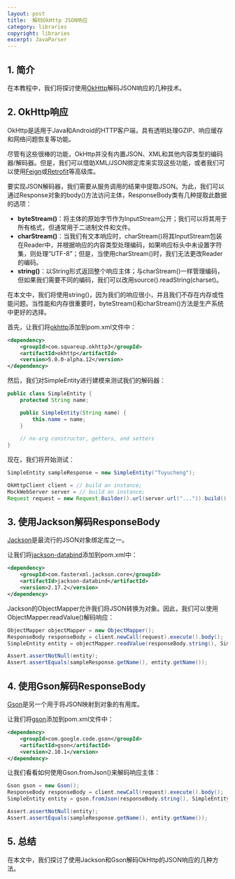 ```yaml
---
layout: post
title:  解码OkHttp JSON响应
category: libraries
copyright: libraries
excerpt: JavaParser
---
```


## 1. 简介

在本教程中，我们将探讨使用[OkHttp](https://www.baeldung.com/guide-to-okhttp)解码JSON响应的几种技术。

## 2. OkHttp响应

OkHttp是适用于Java和Android的HTTP客户端，具有透明处理GZIP、响应缓存和网络问题恢复等功能。

尽管有这些很棒的功能，OkHttp并没有内置JSON、XML和其他内容类型的编码器/解码器。但是，我们可以借助XML/JSON绑定库来实现这些功能，或者我们可以使用[Feign](https://www.baeldung.com/intro-to-feign)或[Retrofit](https://www.baeldung.com/retrofit)等高级库。

要实现JSON解码器，我们需要从服务调用的结果中提取JSON。为此，我们可以通过Response对象的body()方法访问主体，ResponseBody类有几种提取此数据的选项：

- **byteStream()**：将主体的原始字节作为InputStream公开；我们可以将其用于所有格式，但通常用于二进制文件和文件。
- **charStream()**：当我们有文本响应时，charStream()将其InputStream包装在Reader中，并根据响应的内容类型处理编码，如果响应标头中未设置字符集，则处理“UTF-8”；但是，当使用charStream()时，我们无法更改Reader的编码。
- **string()**：以String形式返回整个响应主体；与charStream()一样管理编码，但如果我们需要不同的编码，我们可以改用source().readString(charset)。

在本文中，我们将使用string()，因为我们的响应很小，并且我们不存在内存或性能问题。当性能和内存很重要时，byteStream()和charStream()方法是生产系统中更好的选择。

首先，让我们将[okhttp](https://mvnrepository.com/artifact/com.squareup.okhttp3/okhttp)添加到pom.xml文件中：

```xml
<dependency>
    <groupId>com.squareup.okhttp3</groupId>
    <artifactId>okhttp</artifactId> 
    <version>5.0.0-alpha.12</version> 
</dependency>
```

然后，我们对SimpleEntity进行建模来测试我们的解码器：

```java
public class SimpleEntity {
    protected String name;

    public SimpleEntity(String name) {
        this.name = name;
    }
    
    // no-arg constructor, getters, and setters
}
```

现在，我们将开始测试：

```java
SimpleEntity sampleResponse = new SimpleEntity("Tuyucheng");

OkHttpClient client = // build an instance;
MockWebServer server = // build an instance;
Request request = new Request.Builder().url(server.url("...")).build();
```

## 3. 使用Jackson解码ResponseBody

[Jackson](https://www.baeldung.com/jackson)是最流行的JSON对象绑定库之一。

让我们将[jackson-databind](https://mvnrepository.com/artifact/com.fasterxml.jackson.core/jackson-databind)添加到pom.xml中：

```xml
<dependency>
    <groupId>com.fasterxml.jackson.core</groupId>
    <artifactId>jackson-databind</artifactId>
    <version>2.17.2</version>
</dependency>
```

Jackson的ObjectMapper允许我们将JSON转换为对象。因此，我们可以使用ObjectMapper.readValue()解码响应：

```java
ObjectMapper objectMapper = new ObjectMapper(); 
ResponseBody responseBody = client.newCall(request).execute().body(); 
SimpleEntity entity = objectMapper.readValue(responseBody.string(), SimpleEntity.class);

Assert.assertNotNull(entity);
Assert.assertEquals(sampleResponse.getName(), entity.getName());
```

## 4. 使用Gson解码ResponseBody

[Gson](https://www.baeldung.com/gson-deserialization-guide)是另一个用于将JSON映射到对象的有用库。

让我们将[gson](https://mvnrepository.com/artifact/com.google.code.gson/gson)添加到pom.xml文件中：

```xml
<dependency>
    <groupId>com.google.code.gson</groupId>
    <artifactId>gson</artifactId>
    <version>2.10.1</version>
</dependency>
```

让我们看看如何使用Gson.fromJson()来解码响应主体：

```java
Gson gson = new Gson(); 
ResponseBody responseBody = client.newCall(request).execute().body();
SimpleEntity entity = gson.fromJson(responseBody.string(), SimpleEntity.class);

Assert.assertNotNull(entity);
Assert.assertEquals(sampleResponse.getName(), entity.getName());

```

## 5. 总结

在本文中，我们探讨了使用Jackson和Gson解码OkHttp的JSON响应的几种方法。